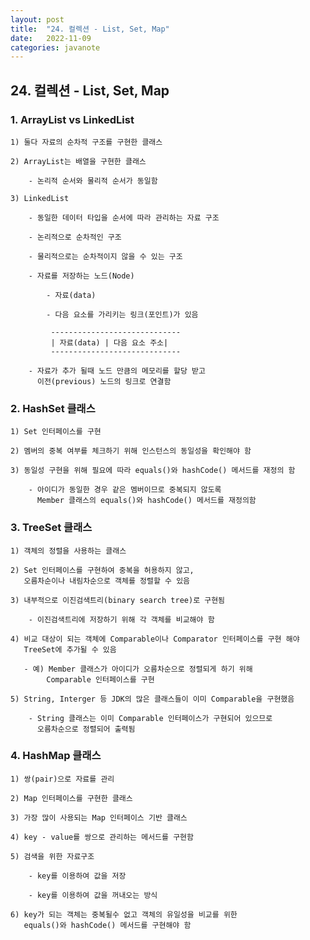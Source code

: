 ```yaml
---
layout: post
title:  "24. 컬렉션 - List, Set, Map"
date:   2022-11-09
categories: javanote
---
```


## 24. 컬렉션 - List, Set, Map

### 1. ArrayList vs LinkedList

    1) 둘다 자료의 순차적 구조를 구현한 클래스 

    2) ArrayList는 배열을 구현한 클래스 

        - 논리적 순서와 물리적 순서가 동일함

    3) LinkedList

        - 동일한 데이터 타입을 순서에 따라 관리하는 자료 구조 

        - 논리적으로 순차적인 구조 

        - 물리적으로는 순차적이지 않을 수 있는 구조 

        - 자료를 저장하는 노드(Node)

            - 자료(data)

            - 다음 요소를 가리키는 링크(포인트)가 있음 

             -----------------------------
             | 자료(data) | 다음 요소 주소|              
             -----------------------------

        - 자료가 추가 될때 노드 만큼의 메모리를 할당 받고 
          이전(previous) 노드의 링크로 연결함 

### 2. HashSet 클래스 

    1) Set 인터페이스를 구현

    2) 멤버의 중복 여부를 체크하기 위해 인스턴스의 동일성을 확인해야 함

    3) 동일성 구현을 위해 필요에 따라 equals()와 hashCode() 메서드를 재정의 함

        - 아이디가 동일한 경우 같은 멤버이므로 중복되지 않도록 
          Member 클래스의 equals()와 hashCode() 메서드를 재정의함

### 3. TreeSet 클래스 

    1) 객체의 정렬을 사용하는 클래스 

    2) Set 인터페이스를 구현하여 중복을 허용하지 않고,
       오름차순이나 내림차순으로 객체를 정렬할 수 있음

    3) 내부적으로 이진검색트리(binary search tree)로 구현됨

        - 이진검색트리에 저장하기 위해 각 객체를 비교해야 함

    4) 비교 대상이 되는 객체에 Comparable이나 Comparator 인터페이스를 구현 해야 
       TreeSet에 추가될 수 있음

       - 예) Member 클래스가 아이디가 오름차순으로 정렬되게 하기 위해 
            Comparable 인터페이스를 구현

    5) String, Interger 등 JDK의 많은 클래스들이 이미 Comparable을 구현했음

        - String 클래스는 이미 Comparable 인터페이스가 구현되어 있으므로
          오름차순으로 정렬되어 출력됨                      

### 4. HashMap 클래스 

    1) 쌍(pair)으로 자료를 관리

    2) Map 인터페이스를 구현한 클래스 

    3) 가장 많이 사용되는 Map 인터페이스 기반 클래스 

    4) key - value를 쌍으로 관리하는 메서드를 구현함 

    5) 검색을 위한 자료구조 

        - key를 이용하여 값을 저장

        - key를 이용하여 값을 꺼내오는 방식 

    6) key가 되는 객체는 중복될수 없고 객체의 유일성을 비교를 위한 
       equals()와 hashCode() 메서드를 구현해야 함



                  